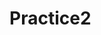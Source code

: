 # Practice2

<!-- //Реализует подгрузку данных из двух источников новостей - newsapi.org и thenewsapi.com
//Первый уровень - список источников новостей. Без пейджинга.
//Из источника новостей мы проваливаемся в список новостей. С пейджингом.
//Из списка новостей проваливаемся в детализацию новости.
//Итого - три уровня вложенности на custom navigation stack.
//Модели данных, слой запросов - сгенерированы при помощи Swagger
 -->
